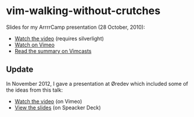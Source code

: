 vim-walking-without-crutches
============================

Slides for my ArrrrCamp presentation (28 October, 2010):

* [Watch the video](http://old.arrrrcamp.be/videos/vim-walking-without-crutches) (requires silverlight)
* [Watch on Vimeo](https://vimeo.com/16458939)
* [Read the summary on Vimcasts](http://vimcasts.org/blog/2010/11/arrrrcamp-presentation-vim---walking-without-crutches/)

Update
------

In November 2012, I gave a presentation at Øredev which included some of the ideas from this talk:

* [Watch the video](http://vimeo.com/53144573) (on Vimeo)
* [View the slides](https://speakerdeck.com/nelstrom/vim-precision-editing-at-the-speed-of-thought) (on Speacker Deck)
